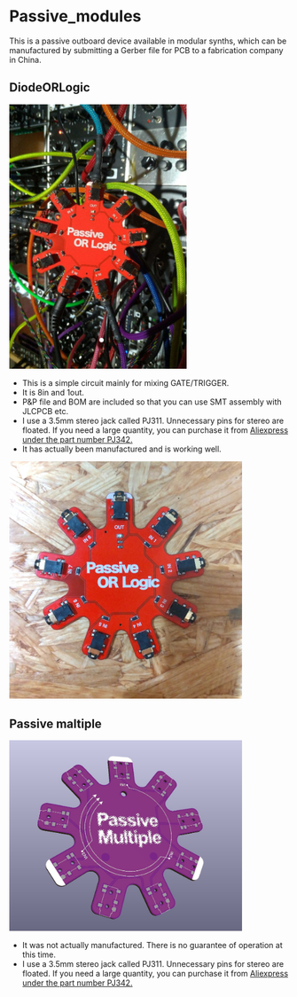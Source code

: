 # Passive_modules
This is a passive outboard device available in modular synths, which can be manufactured by submitting a Gerber file for PCB to a fabrication company in China.

## DiodeORLogic
<img src="https://github.com/ijnekenamay/Passive_modules/raw/main/DiodeORLogic/image2.jpg" width="320">

- This is a simple circuit mainly for mixing GATE/TRIGGER.
- It is 8in and 1out.
- P&P file and BOM are included so that you can use SMT assembly with JLCPCB etc.
- I use a 3.5mm stereo jack called PJ311. Unnecessary pins for stereo are floated. If you need a large quantity, you can purchase it from [Aliexpress under the part number PJ342.](https://ja.aliexpress.com/item/4000661854237.html)
- It has actually been manufactured and is working well. 

<img src="https://github.com/ijnekenamay/Passive_modules/raw/main/DiodeORLogic/image1.jpg" width="420">

## Passive maltiple
<img src="https://github.com/ijnekenamay/Passive_modules/raw/main/Passivemlt/image1.JPG" width="420">

- It was not actually manufactured. There is no guarantee of operation at this time.
- I use a 3.5mm stereo jack called PJ311. Unnecessary pins for stereo are floated. If you need a large quantity, you can purchase it from [Aliexpress under the part number PJ342.](https://ja.aliexpress.com/item/4000661854237.html)
